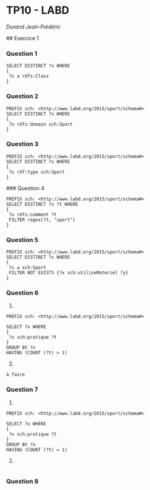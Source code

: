 # TP10 - LABD

*Durand Jean-Frédéric*

## Exercice 1

### Question 1 

```SPARQL
SELECT DISTINCT ?x WHERE
{
 ?x a rdfs:Class
}
```

### Question 2

```SPARQL
PREFIX sch: <http://www.labd.org/2015/sport/schema#>
SELECT DISTINCT ?x WHERE
{
 ?x rdfs:domain sch:Sport
}
```

### Question 3

```SPARQL
PREFIX sch: <http://www.labd.org/2015/sport/schema#>
SELECT DISTINCT ?x WHERE
{
 ?x rdf:type sch:Sport
}
```

### Question 4

```SPARQL
PREFIX sch: <http://www.labd.org/2015/sport/schema#>
SELECT DISTINCT ?x ?t WHERE
{
 ?x rdfs:comment ?t
 FILTER regex(?t, "sport")
}
```

### Question 5

```SPARQL
PREFIX sch: <http://www.labd.org/2015/sport/schema#>
SELECT DISTINCT ?x WHERE
{
 ?x a sch:Sport
 FILTER NOT EXISTS {?x sch:utiliseMateriel ?y}
}
```

### Question 6

1)

```SPARQL
PREFIX sch: <http://www.labd.org/2015/sport/schema#>

SELECT ?x WHERE
{
 ?x sch:pratique ?t
}
GROUP BY ?x
HAVING (COUNT (?t) > 1)
```

2)

```SPARQL
à faire
```

### Question 7

1)

```QPARQL
PREFIX sch: <http://www.labd.org/2015/sport/schema#>

SELECT ?x WHERE
{
 ?x sch:pratique ?t
}
GROUP BY ?x
HAVING (COUNT (?t) = 1)
```

2)

```SPARQL

```

### Question 8

```SPARQL

```